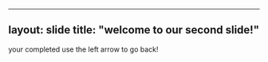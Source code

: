 ----
layout: slide
title:  "welcome to our second slide!"
----
your completed
use the left arrow to go back!
